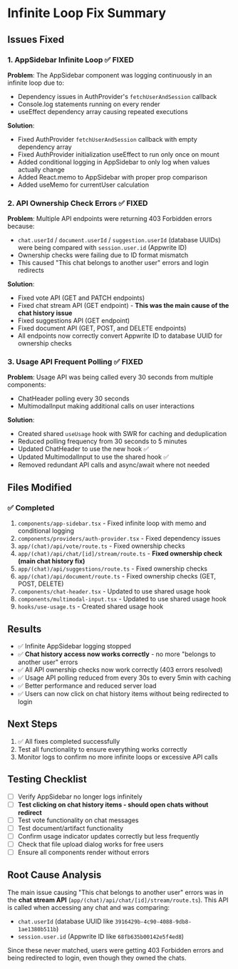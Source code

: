 # Infinite Loop Fix Summary

## Issues Fixed

### 1. AppSidebar Infinite Loop ✅ FIXED

**Problem**: The AppSidebar component was logging continuously in an infinite loop due to:

- Dependency issues in AuthProvider's `fetchUserAndSession` callback
- Console.log statements running on every render
- useEffect dependency array causing repeated executions

**Solution**:

- Fixed AuthProvider `fetchUserAndSession` callback with empty dependency array
- Fixed AuthProvider initialization useEffect to run only once on mount
- Added conditional logging in AppSidebar to only log when values actually change
- Added React.memo to AppSidebar with proper prop comparison
- Added useMemo for currentUser calculation

### 2. API Ownership Check Errors ✅ FIXED

**Problem**: Multiple API endpoints were returning 403 Forbidden errors because:

- `chat.userId` / `document.userId` / `suggestion.userId` (database UUIDs) were being compared with `session.user.id` (Appwrite ID)
- Ownership checks were failing due to ID format mismatch
- This caused "This chat belongs to another user" errors and login redirects

**Solution**:

- Fixed vote API (GET and PATCH endpoints)
- Fixed chat stream API (GET endpoint) - **This was the main cause of the chat history issue**
- Fixed suggestions API (GET endpoint)
- Fixed document API (GET, POST, and DELETE endpoints)
- All endpoints now correctly convert Appwrite ID to database UUID for ownership checks

### 3. Usage API Frequent Polling ✅ FIXED

**Problem**: Usage API was being called every 30 seconds from multiple components:

- ChatHeader polling every 30 seconds
- MultimodalInput making additional calls on user interactions

**Solution**:

- Created shared `useUsage` hook with SWR for caching and deduplication
- Reduced polling frequency from 30 seconds to 5 minutes
- Updated ChatHeader to use the new hook ✅
- Updated MultimodalInput to use the shared hook ✅
- Removed redundant API calls and async/await where not needed

## Files Modified

### ✅ Completed

1. `components/app-sidebar.tsx` - Fixed infinite loop with memo and conditional logging
2. `components/providers/auth-provider.tsx` - Fixed dependency issues
3. `app/(chat)/api/vote/route.ts` - Fixed ownership checks
4. `app/(chat)/api/chat/[id]/stream/route.ts` - **Fixed ownership check (main chat history fix)**
5. `app/(chat)/api/suggestions/route.ts` - Fixed ownership checks
6. `app/(chat)/api/document/route.ts` - Fixed ownership checks (GET, POST, DELETE)
7. `components/chat-header.tsx` - Updated to use shared usage hook
8. `components/multimodal-input.tsx` - Updated to use shared usage hook
9. `hooks/use-usage.ts` - Created shared usage hook

## Results

- ✅ Infinite AppSidebar logging stopped
- ✅ **Chat history access now works correctly** - no more "belongs to another user" errors
- ✅ All API ownership checks now work correctly (403 errors resolved)
- ✅ Usage API polling reduced from every 30s to every 5min with caching
- ✅ Better performance and reduced server load
- ✅ Users can now click on chat history items without being redirected to login

## Next Steps

1. ✅ All fixes completed successfully
2. Test all functionality to ensure everything works correctly
3. Monitor logs to confirm no more infinite loops or excessive API calls

## Testing Checklist

- [ ] Verify AppSidebar no longer logs infinitely
- [ ] **Test clicking on chat history items - should open chats without redirect**
- [ ] Test vote functionality on chat messages
- [ ] Test document/artifact functionality
- [ ] Confirm usage indicator updates correctly but less frequently
- [ ] Check that file upload dialog works for free users
- [ ] Ensure all components render without errors

## Root Cause Analysis

The main issue causing "This chat belongs to another user" errors was in the **chat stream API** (`app/(chat)/api/chat/[id]/stream/route.ts`). This API is called when accessing any chat and was comparing:

- `chat.userId` (database UUID like `3916429b-4c90-4088-9db8-1ae1380b511b`)
- `session.user.id` (Appwrite ID like `68fb635b00142e5f4ed8`)

Since these never matched, users were getting 403 Forbidden errors and being redirected to login, even though they owned the chats.
